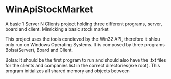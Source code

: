 # WinApiStockMarket
A basic 1 Server N Clients project holding three different programs, server, board and client. Mimicking a basic stock market
<p>This project uses the tools concieved by the Win32 API, therefore it shlou only run on Windows Operating Systems.
It is composed by three programs Bolsa(Server), Board and Client.

Bolsa:
It should be the first program to run and should also have the .txt files for the clients and companies list in the correct directories(exe root).
This program initializes all shared memory and objects between 
